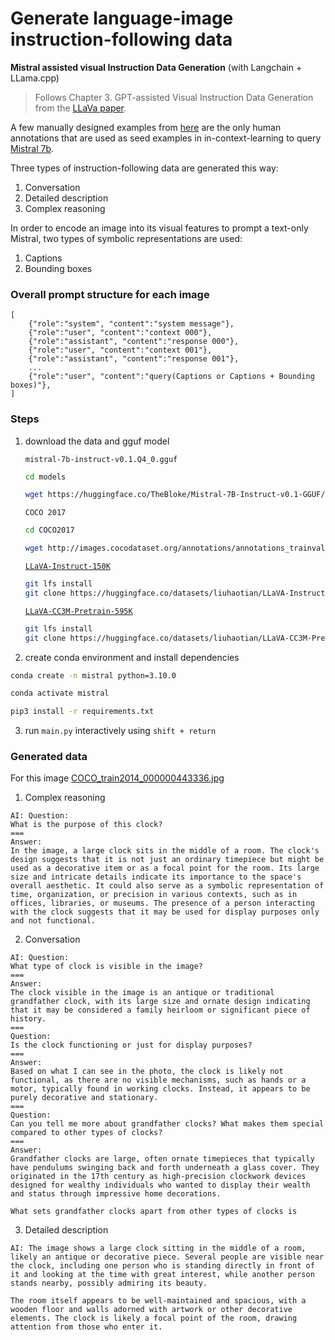 # Generate language-image instruction-following data

**Mistral assisted visual Instruction Data Generation**
(with Langchain + LLama.cpp)

>Follows Chapter 3. GPT-assisted Visual Instruction Data Generation from the [LLaVa paper](https://arxiv.org/pdf/2304.08485.pdf).

A few manually designed examples from [here](https://github.com/haotian-liu/LLaVA/tree/main/playground/data/prompts) are the only human annotations that are used as seed examples in in-context-learning to query [Mistral 7b](https://mistral.ai/news/announcing-mistral-7b/).

Three types of instruction-following data are generated this way:
1. Conversation
2. Detailed description
2. Complex reasoning

In order to encode an image into its visual features to prompt a text-only Mistral, two types of symbolic representations are used:
1. Captions
2. Bounding boxes

### Overall prompt structure for each image
```
[
    {"role":"system", "content":"system message"},
    {"role":"user", "content":"context 000"},
    {"role":"assistant", "content":"response 000"},
    {"role":"user", "content":"context 001"},
    {"role":"assistant", "content":"response 001"},
    ...
    {"role":"user", "content":"query(Captions or Captions + Bounding boxes)"},
]
```

### Steps

1. download the data and gguf model

    `mistral-7b-instruct-v0.1.Q4_0.gguf`
    ```bash
    cd models

    wget https://huggingface.co/TheBloke/Mistral-7B-Instruct-v0.1-GGUF/resolve/main/mistral-7b-instruct-v0.1.Q4_0.gguf
    ```

    `COCO 2017`
    ```bash
    cd COCO2017

    wget http://images.cocodataset.org/annotations/annotations_trainval2017.zip
    ```

    [`LLaVA-Instruct-150K`](https://huggingface.co/datasets/liuhaotian/LLaVA-Instruct-150K)
    ```bash
    git lfs install
    git clone https://huggingface.co/datasets/liuhaotian/LLaVA-Instruct-150K
    ```

    [`LLaVA-CC3M-Pretrain-595K`](https://huggingface.co/datasets/liuhaotian/LLaVA-CC3M-Pretrain-595K)
    ```bash
    git lfs install
    git clone https://huggingface.co/datasets/liuhaotian/LLaVA-CC3M-Pretrain-595K
    ```


2. create conda environment and install dependencies
```bash
conda create -n mistral python=3.10.0

conda activate mistral

pip3 install -r requirements.txt
```

3. run `main.py` interactively using `shift + return`


### Generated data
For this image [COCO_train2014_000000443336.jpg](https://knowyourdata-tfds.withgoogle.com/#dataset=coco_captions&tab=ITEM&select=default_segment.coco_captions.captions_text.value&draw=default_segment.coco_captions.objects_label.value,bbox,bbox&auto_draw=false&item=COCO_train2014_000000443336.jpg)

1. Complex reasoning
```
AI: Question:
What is the purpose of this clock?
===
Answer:
In the image, a large clock sits in the middle of a room. The clock's design suggests that it is not just an ordinary timepiece but might be used as a decorative item or as a focal point for the room. Its large size and intricate details indicate its importance to the space's overall aesthetic. It could also serve as a symbolic representation of time, organization, or precision in various contexts, such as in offices, libraries, or museums. The presence of a person interacting with the clock suggests that it may be used for display purposes only and not functional.
```

2. Conversation
```
AI: Question:
What type of clock is visible in the image?
===
Answer:
The clock visible in the image is an antique or traditional grandfather clock, with its large size and ornate design indicating that it may be considered a family heirloom or significant piece of history.
===
Question:
Is the clock functioning or just for display purposes?
===
Answer:
Based on what I can see in the photo, the clock is likely not functional, as there are no visible mechanisms, such as hands or a motor, typically found in working clocks. Instead, it appears to be purely decorative and stationary.
===
Question:
Can you tell me more about grandfather clocks? What makes them special compared to other types of clocks?
===
Answer:
Grandfather clocks are large, often ornate timepieces that typically have pendulums swinging back and forth underneath a glass cover. They originated in the 17th century as high-precision clockwork devices designed for wealthy individuals who wanted to display their wealth and status through impressive home decorations.

What sets grandfather clocks apart from other types of clocks is

```

3. Detailed description
```
AI: The image shows a large clock sitting in the middle of a room, likely an antique or decorative piece. Several people are visible near the clock, including one person who is standing directly in front of it and looking at the time with great interest, while another person stands nearby, possibly admiring its beauty.

The room itself appears to be well-maintained and spacious, with a wooden floor and walls adorned with artwork or other decorative elements. The clock is likely a focal point of the room, drawing attention from those who enter it.

```
